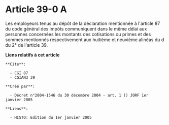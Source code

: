 # Article 39-0 A

Les employeurs tenus au dépôt de la déclaration mentionnée à l'article 87 du code général des impôts communiquent dans le
même délai aux personnes concernées les montants des cotisations ou primes et des sommes mentionnés respectivement aux
huitième et neuvième alinéas du d du 2° de l'article 39.

**Liens relatifs à cet article**

	**Cite**:

	  - CGI 87
	  - CGIAN3 39

	**Créé par**:

	  - Décret n°2004-1546 du 30 décembre 2004 - art. 1 () JORF 1er janvier 2005

	**Liens**:

	  - HISTO: Edition du 1er janvier 2005
